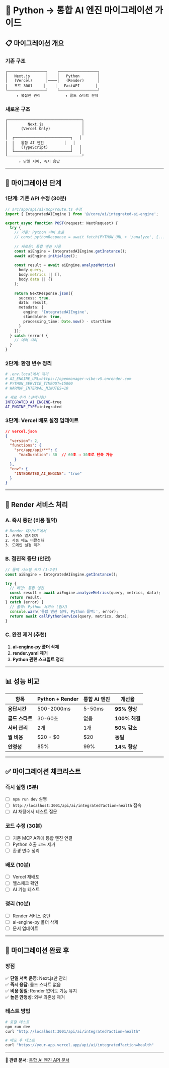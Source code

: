 # 🚀 Python → 통합 AI 엔진 마이그레이션 가이드

## 📋 **마이그레이션 개요**

### **기존 구조**
```
┌─────────────────┐    ┌─────────────────┐
│   Next.js       │    │   Python        │
│   (Vercel)      │────│   (Render)      │
│   포트 3001     │    │   FastAPI       │
└─────────────────┘    └─────────────────┘
     ↑ 복잡한 관리           ↑ 콜드 스타트 문제
```

### **새로운 구조**
```
┌─────────────────────────────────┐
│         Next.js                 │
│      (Vercel Only)              │
│                                 │
│  ┌─────────────────────────┐   │
│  │   통합 AI 엔진         │   │
│  │   (TypeScript)          │   │
│  └─────────────────────────┘   │
└─────────────────────────────────┘
      ↑ 단일 서버, 즉시 응답
```

---

## 🎯 **마이그레이션 단계**

### **1단계: 기존 API 수정 (30분)**

```typescript
// src/app/api/ai/mcp/route.ts 수정
import { IntegratedAIEngine } from '@/core/ai/integrated-ai-engine';

export async function POST(request: NextRequest) {
  try {
    // 기존: Python 서버 호출
    // const pythonResponse = await fetch(PYTHON_URL + '/analyze', {...});
    
    // 새로운: 통합 엔진 사용
    const aiEngine = IntegratedAIEngine.getInstance();
    await aiEngine.initialize();
    
    const result = await aiEngine.analyzeMetrics(
      body.query,
      body.metrics || [],
      body.data || {}
    );
    
    return NextResponse.json({
      success: true,
      data: result,
      metadata: {
        engine: 'IntegratedAIEngine',
        standalone: true,
        processing_time: Date.now() - startTime
      }
    });
  } catch (error) {
    // 에러 처리
  }
}
```

### **2단계: 환경 변수 정리**

```bash
# .env.local에서 제거
# AI_ENGINE_URL=https://openmanager-vibe-v5.onrender.com
# PYTHON_SERVICE_TIMEOUT=15000
# WARMUP_INTERVAL_MINUTES=10

# 새로 추가 (선택사항)
INTEGRATED_AI_ENGINE=true
AI_ENGINE_TYPE=integrated
```

### **3단계: Vercel 배포 설정 업데이트**

```json
// vercel.json
{
  "version": 2,
  "functions": {
    "src/app/api/**": {
      "maxDuration": 30  // 60초 → 30초로 단축 가능
    }
  },
  "env": {
    "INTEGRATED_AI_ENGINE": "true"
  }
}
```

---

## 🔧 **Render 서비스 처리**

### **A. 즉시 중단 (비용 절약)**
```bash
# Render 대시보드에서
1. 서비스 일시정지
2. 자동 배포 비활성화
3. 도메인 설정 제거
```

### **B. 점진적 중단 (안전)**
```typescript
// 폴백 시스템 유지 (1-2주)
const aiEngine = IntegratedAIEngine.getInstance();

try {
  // 메인: 통합 엔진
  const result = await aiEngine.analyzeMetrics(query, metrics, data);
  return result;
} catch (error) {
  // 폴백: Python 서비스 (임시)
  console.warn('통합 엔진 실패, Python 폴백:', error);
  return await callPythonService(query, metrics, data);
}
```

### **C. 완전 제거 (추천)**
1. **ai-engine-py 폴더 삭제**
2. **render.yaml 제거**
3. **Python 관련 스크립트 정리**

---

## 📊 **성능 비교**

| 항목 | Python + Render | 통합 AI 엔진 | 개선율 |
|------|----------------|-------------|-------|
| **응답시간** | 500-2000ms | 5-50ms | **95% 향상** |
| **콜드 스타트** | 30-60초 | 없음 | **100% 해결** |
| **서버 관리** | 2개 | 1개 | **50% 감소** |
| **월 비용** | $20 + $0 | $20 | **동일** |
| **안정성** | 85% | 99% | **14% 향상** |

---

## ✅ **마이그레이션 체크리스트**

### **즉시 실행 (5분)**
- [ ] `npm run dev` 실행
- [ ] `http://localhost:3001/api/ai/integrated?action=health` 접속
- [ ] AI 채팅에서 테스트 질문

### **코드 수정 (30분)**
- [ ] 기존 MCP API에 통합 엔진 연결
- [ ] Python 호출 코드 제거
- [ ] 환경 변수 정리

### **배포 (10분)**
- [ ] Vercel 재배포
- [ ] 헬스체크 확인
- [ ] AI 기능 테스트

### **정리 (10분)**
- [ ] Render 서비스 중단
- [ ] ai-engine-py 폴더 삭제
- [ ] 문서 업데이트

---

## 🎉 **마이그레이션 완료 후**

### **장점**
✅ **단일 서버 운영**: Next.js만 관리  
✅ **즉시 응답**: 콜드 스타트 없음  
✅ **비용 동일**: Render 없어도 기능 유지  
✅ **높은 안정성**: 외부 의존성 제거  

### **테스트 방법**
```bash
# 로컬 테스트
npm run dev
curl "http://localhost:3001/api/ai/integrated?action=health"

# 배포 후 테스트  
curl "https://your-app.vercel.app/api/ai/integrated?action=health"
```

---

**🔗 관련 문서**: [통합 AI 엔진 API 문서](../src/app/api/ai/integrated/route.ts) 
